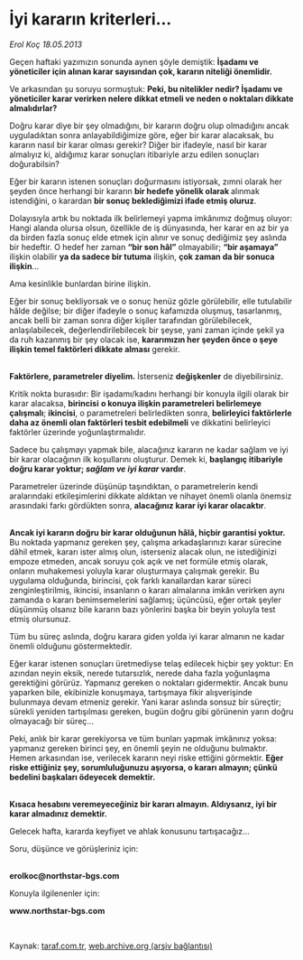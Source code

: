 # İyi kararın kriterleri...

*Erol Koç 18.05.2013*

<div class="yazi"><p>Geçen haftaki yazımızın sonunda aynen şöyle demiştik: <b>İşadamı ve yöneticiler için alınan karar sayısından çok, kararın niteliği önemlidir.</b></p>
<p>Ve arkasından şu soruyu sormuştuk: <b>Peki, bu nitelikler nedir? İşadamı ve yöneticiler karar verirken nelere dikkat etmeli ve neden o noktaları dikkate almalıdırlar?</b></p>
<p>Doğru karar diye bir şey olmadığını, bir kararın doğru olup olmadığını ancak uyguladıktan sonra anlayabildiğimize göre, eğer bir karar alacaksak, bu kararın nasıl bir karar olması gerekir? Diğer bir ifadeyle, nasıl bir karar almalıyız ki, aldığımız karar sonuçları itibariyle arzu edilen sonuçları doğurabilsin?</p>
<p>Eğer bir kararın istenen sonuçları doğurmasını istiyorsak, zımni olarak her şeyden önce herhangi bir kararın <b>bir hedefe yönelik olarak </b>alınmak istendiğini, o karardan <b>bir sonuç beklediğimizi ifade etmiş oluruz</b>.</p>
<p>Dolayısıyla artık bu noktada ilk belirlemeyi yapma imkânımız doğmuş oluyor: Hangi alanda olursa olsun, özellikle de iş dünyasında, her karar en az bir ya da birden fazla sonuç elde etmek için alınır ve sonuç dediğimiz şey aslında bir hedeftir. O hedef her zaman <b>“bir son hâl”</b> olmayabilir; <b>“bir aşamaya”</b> ilişkin olabilir <b>ya da sadece bir tutuma</b> ilişkin, <b>çok zaman da bir sonuca ilişkin</b>... </p>
<p>Ama kesinlikle bunlardan birine ilişkin.</p>
<p>Eğer bir sonuç bekliyorsak ve o sonuç henüz gözle görülebilir, elle tutulabilir hâlde değilse; bir diğer ifadeyle o sonuç kafamızda oluşmuş, tasarlanmış, ancak belli bir zaman sonra diğer kişiler tarafından görülebilecek, anlaşılabilecek, değerlendirilebilecek bir şeyse, yani zaman içinde şekil ya da ruh kazanmış bir şey olacak ise, <b>kararımızın her şeyden önce o şeye ilişkin temel faktörleri dikkate alması</b> gerekir. </p>
<p><b><br/>Faktörlere, parametreler diyelim.</b> İsterseniz <b>değişkenler</b> de diyebilirsiniz.</p>
<p>Kritik nokta burasıdır: Bir işadamı/kadını herhangi bir konuyla ilgili olarak bir karar alacaksa, <b>birincisi</b> <b>o konuya ilişkin parametreleri belirlemeye çalışmalı</b>; <b>ikincisi</b>, o parametreleri belirledikten sonra, <b>belirleyici faktörlerle daha az önemli olan faktörleri tesbit edebilmeli</b> ve dikkatini belirleyici faktörler üzerinde yoğunlaştırmalıdır. </p>
<p>Sadece bu çalışmayı yapmak bile, alacağınız kararın ne kadar sağlam ve iyi bir karar olacağının ilk koşullarını oluşturur. Demek ki, <b>başlangıç itibariyle doğru karar yoktur; <i>sağlam ve iyi karar </i>vardır</b>.</p>
<p>Parametreler üzerinde düşünüp taşındıktan, o parametrelerin kendi aralarındaki etkileşimlerini dikkate aldıktan ve nihayet önemli olanla önemsiz arasındaki farkı gördükten sonra, <b>alacağınız karar iyi karar olacaktır</b>. </p>
<p><b><br/>Ancak iyi kararın doğru bir karar olduğunun hâlâ, hiçbir garantisi yoktur. </b>Bu noktada yapmanız gereken şey, çalışma arkadaşlarınızı karar sürecine dâhil etmek, kararı ister almış olun, isterseniz alacak olun, ne istediğinizi empoze etmeden, ancak soruyu çok açık ve net formüle etmiş olarak, onların muhakemesi yoluyla karar oluşturmaya çalışmak gerekir. Bu uygulama olduğunda, birincisi, çok farklı kanallardan karar süreci zenginleştirilmiş, ikincisi, insanların o kararı almalarına imkân verirken aynı zamanda o kararı benimsemelerini sağlamış; üçüncüsü, eğer ortak şeyler düşünmüş olsanız bile kararın bazı yönlerini başka bir beyin yoluyla test etmiş olursunuz.</p>
<p>Tüm bu süreç aslında, doğru karara giden yolda iyi karar almanın ne kadar önemli olduğunu göstermektedir.</p>
<p>Eğer karar istenen sonuçları üretmediyse telaş edilecek hiçbir şey yoktur: En azından neyin eksik, nerede tutarsızlık, nerede daha fazla yoğunlaşma gerektiğini görürüz. Yapmanız gereken o noktaları gidermektir. Ancak bunu yaparken bile, ekibinizle konuşmaya, tartışmaya fikir alışverişinde bulunmaya devam etmeniz gerekir. Yani karar aslında sonsuz bir süreçtir; sürekli yeniden tartışılması gereken, bugün doğru gibi görünenin yarın doğru olmayacağı bir süreç...</p>
<p>Peki, anlık bir karar gerekiyorsa ve tüm bunları yapmak imkânınız yoksa: yapmanız gereken birinci şey, en önemli şeyin ne olduğunu bulmaktır. Hemen arkasından ise, verilecek kararın neyi riske ettiğini görmektir. <b>Eğer riske ettiğiniz şey, sorumluluğunuzu aşıyorsa, o kararı almayın; çünkü bedelini başkaları ödeyecek demektir.</b></p>
<p><b><br/>Kısaca hesabını veremeyeceğiniz bir kararı almayın. Aldıysanız, iyi bir karar almadınız demektir.</b></p>
<p>Gelecek hafta, kararda keyfiyet ve ahlak konusunu tartışacağız...</p>
<p>Soru, düşünce ve görüşleriniz için: </p>
<p><b><br/>erolkoc@northstar-bgs.com</b></p>
<p>Konuyla ilgilenenler için: </p><b>
<p>www.northstar-bgs.com</p>
<p></p></b> 
</div>

Kaynak: [taraf.com.tr](m), [web.archive.org (arşiv bağlantısı)](http://web.archive.org/web/20130620183037/http://taraf.com.tr:80/erol-koc/makale-iyi-kararin-kriterleri.htm)
